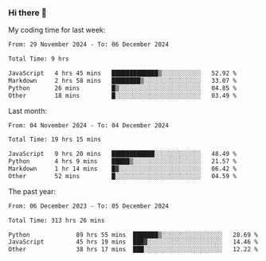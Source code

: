 ### Hi there 👋

My coding time for last week:

<!--START_SECTION:week-->

```txt
From: 29 November 2024 - To: 06 December 2024

Total Time: 9 hrs

JavaScript   4 hrs 45 mins   █████████████▒░░░░░░░░░░░   52.92 %
Markdown     2 hrs 58 mins   ████████▒░░░░░░░░░░░░░░░░   33.07 %
Python       26 mins         █▒░░░░░░░░░░░░░░░░░░░░░░░   04.85 %
Other        18 mins         █░░░░░░░░░░░░░░░░░░░░░░░░   03.49 %
```

<!--END_SECTION:week-->

Last month:

<!--START_SECTION:month-->

```txt
From: 04 November 2024 - To: 04 December 2024

Total Time: 19 hrs 15 mins

JavaScript   9 hrs 20 mins   ████████████░░░░░░░░░░░░░   48.49 %
Python       4 hrs 9 mins    █████▒░░░░░░░░░░░░░░░░░░░   21.57 %
Markdown     1 hr 14 mins    █▓░░░░░░░░░░░░░░░░░░░░░░░   06.42 %
Other        52 mins         █░░░░░░░░░░░░░░░░░░░░░░░░   04.59 %
```

<!--END_SECTION:month-->

The past year:

<!--START_SECTION:year-->

```txt
From: 06 December 2023 - To: 05 December 2024

Total Time: 313 hrs 26 mins

Python             89 hrs 55 mins  ███████▒░░░░░░░░░░░░░░░░░   28.69 %
JavaScript         45 hrs 19 mins  ███▓░░░░░░░░░░░░░░░░░░░░░   14.46 %
Other              38 hrs 17 mins  ███░░░░░░░░░░░░░░░░░░░░░░   12.22 %
```

<!--END_SECTION:year-->
